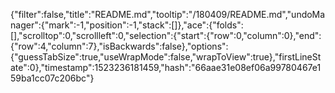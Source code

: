 {"filter":false,"title":"README.md","tooltip":"/180409/README.md","undoManager":{"mark":-1,"position":-1,"stack":[]},"ace":{"folds":[],"scrolltop":0,"scrollleft":0,"selection":{"start":{"row":0,"column":0},"end":{"row":4,"column":7},"isBackwards":false},"options":{"guessTabSize":true,"useWrapMode":false,"wrapToView":true},"firstLineState":0},"timestamp":1523236181459,"hash":"66aae31e08ef06a99780467e159ba1cc07c206bc"}
